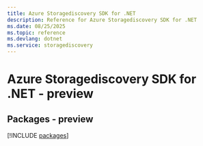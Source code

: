 ```yaml
---
title: Azure Storagediscovery SDK for .NET
description: Reference for Azure Storagediscovery SDK for .NET
ms.date: 08/25/2025
ms.topic: reference
ms.devlang: dotnet
ms.service: storagediscovery
---
```

# Azure Storagediscovery SDK for .NET - preview
## Packages - preview
[!INCLUDE [packages](storagediscovery-index.md)]